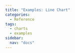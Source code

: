 ```yaml
---
title: "Examples: Line Chart"
categories:
  - Reference
tags:
  - charts
  - examples
sidebar:
  nav: "docs"
---
```

<style src="{{ site.url }}/assets/css/chart-examples.css"></style>


<div id="observablehq-51a86210">
  <div class="observablehq-line_chart"></div>
</div>
<script type="module">
  import {Runtime, Inspector} from "https://cdn.jsdelivr.net/npm/@observablehq/runtime@4/dist/runtime.js";
  import define from "https://api.observablehq.com/@chekos/alluma-data-visualization-style-guide-chart-examples.js?v=3";
  (new Runtime).module(define, name => {
    if (name === "line_chart") return Inspector.into("#observablehq-51a86210 .observablehq-line_chart")();
  });
</script>